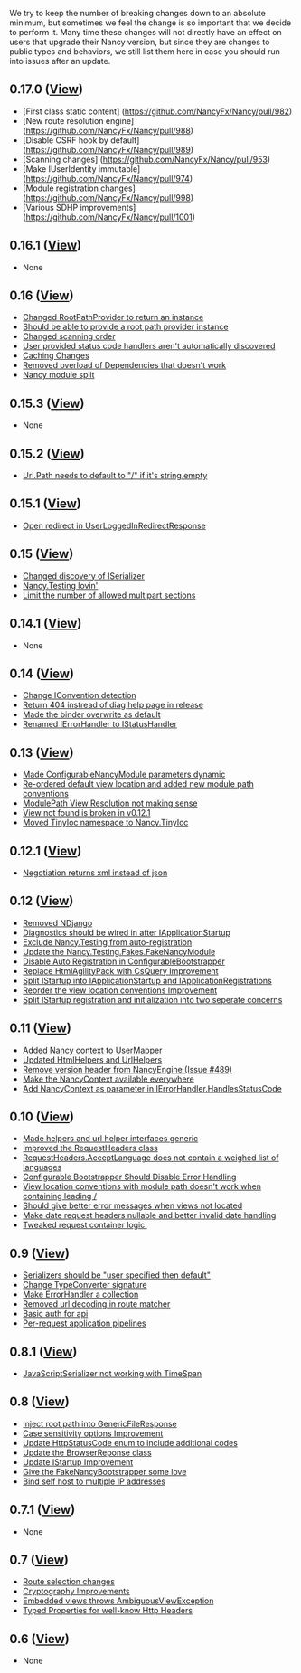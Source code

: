 We try to keep the number of breaking changes down to an absolute minimum, but sometimes we feel the change is so important that we decide to perform it. Many time these changes will not directly have an effect on users that upgrade their Nancy version, but since they are changes to public types and behaviors, we still list them here in case you should run into issues after an update.

## 0.17.0 ([View](https://github.com/NancyFx/Nancy/issues?milestone=22&state=closed))
- [First class static content] (https://github.com/NancyFx/Nancy/pull/982)
- [New route resolution engine] (https://github.com/NancyFx/Nancy/pull/988)
- [Disable CSRF hook by default] (https://github.com/NancyFx/Nancy/pull/989)
- [Scanning changes] (https://github.com/NancyFx/Nancy/pull/953)
- [Make IUserIdentity immutable] (https://github.com/NancyFx/Nancy/pull/974)
- [Module registration changes] (https://github.com/NancyFx/Nancy/pull/998)
- [Various SDHP improvements] (https://github.com/NancyFx/Nancy/pull/1001)

## 0.16.1 ([View](https://github.com/NancyFx/Nancy/issues?milestone=23&state=closed))
- None

## 0.16 ([View](https://github.com/NancyFx/Nancy/issues&milestone=16&state=closed))
- [Changed RootPathProvider to return an instance](https://github.com/NancyFx/Nancy/pull/963)
- [Should be able to provide a root path provider instance]()
- [Changed scanning order](https://github.com/NancyFx/Nancy/pull/952)
- [User provided status code handlers aren't automatically discovered](https://github.com/NancyFx/Nancy/pull/952)
- [Caching Changes](https://github.com/NancyFx/Nancy/pull/941)
- [Removed overload of Dependencies that doesn't work](https://github.com/NancyFx/Nancy/pull/936)
- [Nancy module split](https://github.com/NancyFx/Nancy/pull/906)

## 0.15.3 ([View](https://github.com/NancyFx/Nancy/issues?milestone=21&state=closed))
- None

## 0.15.2 ([View](https://github.com/NancyFx/Nancy/issues?milestone=20&state=closed))
- [Url.Path needs to default to "/" if it's string.empty](https://github.com/NancyFx/Nancy/issues/911)

## 0.15.1 ([View](https://github.com/NancyFx/Nancy/issues?milestone=19&state=closed))
- [Open redirect in UserLoggedInRedirectResponse](https://github.com/NancyFx/Nancy/issues/893)

## 0.15 ([View](https://github.com/NancyFx/Nancy/issues?milestone=14&state=closed))
- [Changed discovery of ISerializer](https://github.com/NancyFx/Nancy/pull/869)
- [Nancy.Testing lovin'](https://github.com/NancyFx/Nancy/issues/633)
- [Limit the number of allowed multipart sections](https://github.com/NancyFx/Nancy/issues/518)

## 0.14.1 ([View](https://github.com/NancyFx/Nancy/issues?milestone=15&state=closed))
- None

## 0.14 ([View](https://github.com/NancyFx/Nancy/issues?milestone=12&state=closed))
- [Change IConvention detection](https://github.com/NancyFx/Nancy/pull/839)
- [Return 404 instread of diag help page in release](https://github.com/NancyFx/Nancy/pull/835)
- [Made the binder overwrite as default](https://github.com/NancyFx/Nancy/pull/834)
- [Renamed IErrorHandler to IStatusHandler](https://github.com/NancyFx/Nancy/pull/808) 

## 0.13 ([View](https://github.com/NancyFx/Nancy/issues?milestone=11&state=closed))
- [Made ConfigurableNancyModule parameters dynamic](https://github.com/NancyFx/Nancy/pull/781)
- [Re-ordered default view location and added new module path conventions](https://github.com/NancyFx/Nancy/pull/771)
- [ModulePath View Resolution not making sense](https://github.com/NancyFx/Nancy/issues/766)
- [View not found is broken in v0.12.1](https://github.com/NancyFx/Nancy/issues/759)
- [Moved TinyIoc namespace to Nancy.TinyIoc](https://github.com/NancyFx/Nancy/pull/724)

## 0.12.1 ([View](https://github.com/NancyFx/Nancy/issues?milestone=13&state=closed))
- [Negotiation returns xml instead of json](https://github.com/NancyFx/Nancy/issues/746)

## 0.12 ([View](https://github.com/NancyFx/Nancy/issues?milestone=10&state=closed))
- [Removed NDjango](https://github.com/NancyFx/Nancy/pull/729)
- [Diagnostics should be wired in after IApplicationStartup](https://github.com/NancyFx/Nancy/issues/692)
- [Exclude Nancy.Testing from auto-registration](https://github.com/NancyFx/Nancy/issues/647)
- [Update the Nancy.Testing.Fakes.FakeNancyModule](https://github.com/NancyFx/Nancy/issues/645)
- [Disable Auto Registration in ConfigurableBootstrapper](https://github.com/NancyFx/Nancy/issues/643)
- [Replace HtmlAgilityPack with CsQuery Improvement](https://github.com/NancyFx/Nancy/issues/640)
- [Split IStartup into IApplicationStartup and IApplicationRegistrations](https://github.com/NancyFx/Nancy/pull/635)
- [Reorder the view location conventions Improvement](https://github.com/NancyFx/Nancy/issues/632)
- [Split IStartup registration and initialization into two seperate concerns](https://github.com/NancyFx/Nancy/issues/569)

## 0.11 ([View](https://github.com/NancyFx/Nancy/issues?milestone=7&state=closed))
- [Added Nancy context to UserMapper](https://github.com/NancyFx/Nancy/pull/599)
- [Updated HtmlHelpers<T> and UrlHelpers<T>](https://github.com/NancyFx/Nancy/pull/592)
- [Remove version header from NancyEngine (Issue #489)](https://github.com/NancyFx/Nancy/pull/554)
- [Make the NancyContext available everywhere](https://github.com/NancyFx/Nancy/issues/550)
- [Add NancyContext as parameter in IErrorHandler.HandlesStatusCode](https://github.com/NancyFx/Nancy/issues/514)

## 0.10 ([View](https://github.com/NancyFx/Nancy/issues?milestone=6&state=closed))
- [Made helpers and url helper interfaces generic](https://github.com/NancyFx/Nancy/pull/516)
- [Improved the RequestHeaders class](https://github.com/NancyFx/Nancy/pull/476)
- [RequestHeaders.AcceptLanguage does not contain a weighed list of languages](https://github.com/NancyFx/Nancy/issues/474)
- [Configurable Bootstrapper Should Disable Error Handling](https://github.com/NancyFx/Nancy/issues/458)
- [View location conventions with module path doesn't work when containing leading /](https://github.com/NancyFx/Nancy/issues/453)
- [Should give better error messages when views not located](https://github.com/NancyFx/Nancy/issues/446)
- [Make date request headers nullable and better invalid date handling](https://github.com/NancyFx/Nancy/pull/403)
- [Tweaked request container logic. ](https://github.com/NancyFx/Nancy/pull/394)

## 0.9 ([View](https://github.com/NancyFx/Nancy/issues?milestone=9&state=closed))
- [Serializers should be "user specified then default"](https://github.com/NancyFx/Nancy/issues/365)
- [Change TypeConverter signature](https://github.com/NancyFx/Nancy/issues/364)
- [Make ErrorHandler a collection](https://github.com/NancyFx/Nancy/issues/361)
- [Removed url decoding in route matcher](https://github.com/NancyFx/Nancy/pull/359)
- [Basic auth for api](https://github.com/NancyFx/Nancy/pull/349)
- [Per-request application pipelines](https://github.com/NancyFx/Nancy/issues/345)

## 0.8.1 ([View](https://github.com/NancyFx/Nancy/issues?milestone=8&state=closed))
- [JavaScriptSerializer not working with TimeSpan](https://github.com/NancyFx/Nancy/issues/336)

## 0.8 ([View](https://github.com/NancyFx/Nancy/issues?milestone=4&state=closed))
- [Inject root path into GenericFileResponse](https://github.com/NancyFx/Nancy/issues/310)
- [Case sensitivity options Improvement](https://github.com/NancyFx/Nancy/pull/299)
- [Update HttpStatusCode enum to include additional codes](https://github.com/NancyFx/Nancy/issues/267)
- [Update the BrowserReponse class](https://github.com/NancyFx/Nancy/issues/243)
- [Update IStartup Improvement](https://github.com/NancyFx/Nancy/issues/237)
- [Give the FakeNancyBootstrapper some love](https://github.com/NancyFx/Nancy/issues/232)
- [Bind self host to multiple IP addresses](https://github.com/NancyFx/Nancy/issues/201)

## 0.7.1 ([View](https://github.com/NancyFx/Nancy/issues?milestone=5&state=closed))
- None

## 0.7 ([View](https://github.com/NancyFx/Nancy/issues?milestone=3&state=closed))
- [Route selection changes](https://github.com/NancyFx/Nancy/issues/194)
- [Cryptography Improvements](https://github.com/NancyFx/Nancy/issues/179)
- [Embedded views throws AmbiguousViewException](https://github.com/NancyFx/Nancy/issues/145)
- [Typed Properties for well-know Http Headers](https://github.com/NancyFx/Nancy/issues/127)

## 0.6 ([View](https://github.com/NancyFx/Nancy/issues?milestone=2&state=closed))
- None